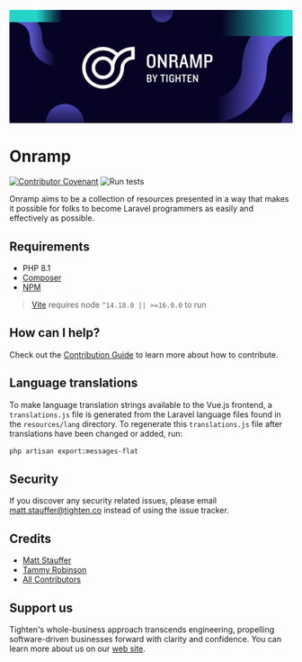 ![Onramp - Providing an easy entrance into Laravel for new developers.](onramp-banner.png?version=1)

# Onramp

[![Contributor Covenant](https://img.shields.io/badge/Contributor%20Covenant-v1.4%20adopted-ff69b4.svg)](code_of_conduct.md)
![Run tests](https://github.com/tighten/onramp/workflows/Run%20tests/badge.svg)

Onramp aims to be a collection of resources presented in a way that makes it possible for folks to become Laravel programmers as easily and effectively as possible.

## Requirements

- PHP 8.1
- [Composer](https://getcomposer.org/download/)
- [NPM](https://nodejs.org/)

> [Vite](https://vitejs.dev/) requires node `^14.18.0 || >=16.0.0` to run

## How can I help?

Check out the [Contribution Guide](https://github.com/tighten/onramp/blob/main/contributing.md) to learn more about how to contribute.

## Language translations

To make language translation strings available to the Vue.js frontend, a `translations.js` file is generated from the Laravel language files found in the `resources/lang` directory. To regenerate this `translations.js` file after translations have been changed or added, run:

```bash
php artisan export:messages-flat
```

## Security

If you discover any security related issues, please email matt.stauffer@tighten.co instead of using the issue tracker.

## Credits

- [Matt Stauffer](https://github.com/mattstauffer)
- [Tammy Robinson](https://github.com/tammytee)
- [All Contributors](https://github.com/tighten/onramp/graphs/contributors)

## Support us

Tighten's whole-business approach transcends engineering, propelling software-driven businesses forward with clarity and confidence. You can learn more about us on our [web site](https://tighten.com/).

